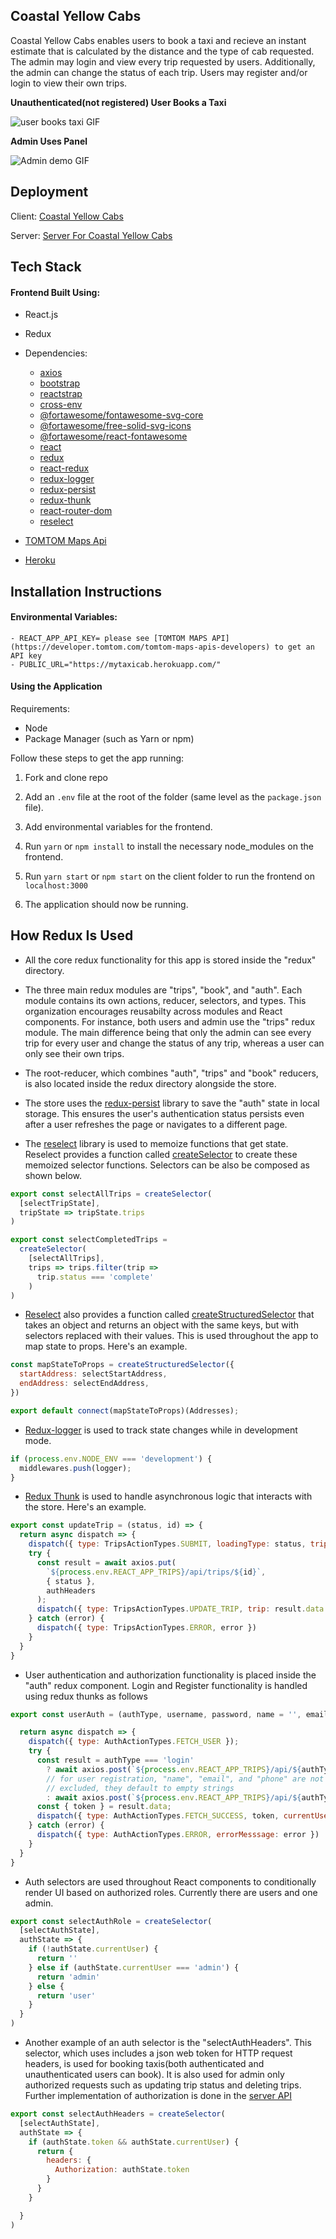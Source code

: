 ## Coastal Yellow Cabs
Coastal Yellow Cabs enables users to book a taxi and recieve an instant estimate that is calculated by the distance and the type of cab requested. The admin may login and view every trip requested by users. Additionally, the admin can change the status of each trip. Users may register and/or login to view their own trips.

**Unauthenticated(not registered) User Books a Taxi**

![user books taxi GIF](http://g.recordit.co/DJ6g7fdx9j.gif)

**Admin Uses Panel**

![Admin demo GIF](http://g.recordit.co/gGvp601gPn.gif)

## Deployment

Client: [Coastal Yellow Cabs](https://mytaxicab.herokuapp.com/)

Server: [Server For Coastal Yellow Cabs](https://github.com/ari7946/backend-taxi-service)

## Tech Stack

#### Frontend Built Using:

- React.js
- Redux
- Dependencies:
    - [axios](https://github.com/axios/axios)
    - [bootstrap](https://getbootstrap.com/docs/4.3/getting-started/introduction/)
    - [reactstrap](https://reactstrap.github.io/)
    - [cross-env](https://www.npmjs.com/package/cross-env)
    - [@fortawesome/fontawesome-svg-core](https://fontawesome.com/how-to-use/on-the-web/advanced/svg-javascript-core)
    - [@fortawesome/free-solid-svg-icons](https://github.com/FortAwesome/Font-Awesome/tree/master/js-packages/%40fortawesome/free-solid-svg-icons)
    - [@fortawesome/react-fontawesome](https://fontawesome.com/how-to-use/on-the-web/using-with/react)
    - [react](https://reactjs.org/docs/getting-started.html)
    - [redux](https://redux.js.org/)
    - [react-redux](https://react-redux.js.org/)
    - [redux-logger](https://www.npmjs.com/package/redux-logger)
    - [redux-persist](https://www.npmjs.com/package/redux-persist)
    - [redux-thunk](https://github.com/reduxjs/redux-thunk)
    - [react-router-dom](https://www.npmjs.com/package/react-router-dom)
    - [reselect](https://github.com/reduxjs/reselect)
- [TOMTOM Maps Api](https://developer.tomtom.com/tomtom-maps-apis-developers)

- [Heroku](https://www.heroku.com/)

## Installation Instructions

#### Environmental Variables:
    - REACT_APP_API_KEY= please see [TOMTOM MAPS API](https://developer.tomtom.com/tomtom-maps-apis-developers) to get an API key
    - PUBLIC_URL="https://mytaxicab.herokuapp.com/"

#### Using the Application

Requirements: 
- Node
- Package Manager (such as Yarn or npm)

Follow these steps to get the app running:

1. Fork and clone repo

2. Add an `.env` file at the root of the folder (same level as the `package.json` file). 

3. Add environmental variables for the frontend. 

4. Run `yarn` or `npm install` to install the necessary node_modules on the frontend. 

5. Run `yarn start` or `npm start` on the client folder to run the frontend on `localhost:3000`

6. The application should now be running.


## How Redux Is Used

- All the core redux functionality for this app is stored inside the "redux" directory. 

- The three main redux modules are "trips", "book", and "auth". Each module contains its own actions, reducer, selectors, and types. This organization encourages reusabilty across modules and React components. For instance, both users and admin use the "trips" redux module. The main difference being that only the admin can see every trip for every user and change the status of any trip, whereas a user can only see their own trips.

- The root-reducer, which combines "auth", "trips" and "book" reducers, is also located inside the redux directory alongside the store.
  
- The store uses the [redux-persist](https://www.npmjs.com/package/redux-persist) library to save the "auth" state in local storage. This ensures the user's authentication status persists even after a user refreshes the page or navigates to a different page.

- The [reselect](https://github.com/reduxjs/reselect) library is used to memoize functions that get state. Reselect provides a function called [createSelector](https://redux-toolkit.js.org/api/createSelector) to create these memoized selector functions. Selectors can be also be composed as shown below.
```javascript
export const selectAllTrips = createSelector(
  [selectTripState],
  tripState => tripState.trips
)

export const selectCompletedTrips = 
  createSelector(
    [selectAllTrips],
    trips => trips.filter(trip => 
      trip.status === 'complete'
    )
)

```

- [Reselect](https://github.com/reduxjs/reselect) also provides a function called [createStructuredSelector](https://github.com/reduxjs/reselect#createstructuredselectorinputselectors-selectorcreator--createselector) that takes an object and returns an object with the same keys, but with selectors replaced with their values. This is used throughout the app to map state to props. Here's an example.
```javascript
const mapStateToProps = createStructuredSelector({
  startAddress: selectStartAddress,
  endAddress: selectEndAddress,
})

export default connect(mapStateToProps)(Addresses);
```

- [Redux-logger](https://www.npmjs.com/package/redux-logger) is used to track state changes while in development mode.
```javascript
if (process.env.NODE_ENV === 'development') {
  middlewares.push(logger);
}
```

- [Redux Thunk](https://github.com/reduxjs/redux-thunk) is used to handle asynchronous logic that interacts with the store. Here's an example.
```javascript
export const updateTrip = (status, id) => {
  return async dispatch => {
    dispatch({ type: TripsActionTypes.SUBMIT, loadingType: status, tripId: id })
    try {
      const result = await axios.put(
        `${process.env.REACT_APP_TRIPS}/api/trips/${id}`,
        { status },
        authHeaders
      );
      dispatch({ type: TripsActionTypes.UPDATE_TRIP, trip: result.data })
    } catch (error) {
      dispatch({ type: TripsActionTypes.ERROR, error })
    }
  }
}
```

- User authentication and authorization functionality is placed inside the "auth" redux component. Login and Register functionality is handled using redux thunks as follows
```javascript
export const userAuth = (authType, username, password, name = '', email = '', phone = '') => {

  return async dispatch => {
    dispatch({ type: AuthActionTypes.FETCH_USER });
    try {
      const result = authType === 'login'
        ? await axios.post(`${process.env.REACT_APP_TRIPS}/api/${authType}`, { username, password })
        // for user registration, "name", "email", and "phone" are not required. If
        // excluded, they default to empty strings
        : await axios.post(`${process.env.REACT_APP_TRIPS}/api/${authType}`, { username, password, name, email, phone })
      const { token } = result.data;
      dispatch({ type: AuthActionTypes.FETCH_SUCCESS, token, currentUser: username })
    } catch (error) {
      dispatch({ type: AuthActionTypes.ERROR, errorMesssage: error })
    }
  }
}
```

- Auth selectors are used throughout React components to conditionally render UI based
on authorized roles. Currently there are users and one admin.
```javascript
export const selectAuthRole = createSelector(
  [selectAuthState],
  authState => {
    if (!authState.currentUser) {
      return ''
    } else if (authState.currentUser === 'admin') {
      return 'admin'
    } else {
      return 'user'
    }
  }
)
```

- Another example of an auth selector is the "selectAuthHeaders". This selector, which uses includes a json web token for HTTP request headers, is used for booking taxis(both authenticated and unauthenticated users can book). It is also used for admin only authorized requests such as updating trip status and deleting trips. Further implementation of authorization is done in the [server API](https://github.com/ari7946/backend-taxi-service)
```javascript
export const selectAuthHeaders = createSelector(
  [selectAuthState],
  authState => {
    if (authState.token && authState.currentUser) {
      return {
        headers: {
          Authorization: authState.token
        }
      }
    }

  }
)
```